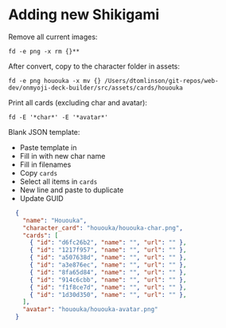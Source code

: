 # Adding new Shikigami

Remove all current images:

`fd -e png -x rm {}**`

After convert, copy to the character folder in assets:

`fd -e png hououka -x mv {} /Users/dtomlinson/git-repos/web-dev/onmyoji-deck-builder/src/assets/cards/hououka`

Print all cards (excluding char and avatar):

`fd -E '*char*' -E '*avatar*'`

Blank JSON template:

- Paste template in
- Fill in with new char name
- Fill in filenames
- Copy `cards`
- Select all items in `cards`
- New line and paste to duplicate
- Update GUID

```json
  {
    "name": "Hououka",
    "character_card": "hououka/hououka-char.png",
    "cards": [
      { "id": "d6fc26b2", "name": "", "url": "" },
      { "id": "1217f957", "name": "", "url": "" },
      { "id": "a507638d", "name": "", "url": "" },
      { "id": "a3e876ec", "name": "", "url": "" },
      { "id": "8fa65d84", "name": "", "url": "" },
      { "id": "914c6cbb", "name": "", "url": "" },
      { "id": "f1f8ce7d", "name": "", "url": "" },
      { "id": "1d30d350", "name": "", "url": "" },
    ],
    "avatar": "hououka/hououka-avatar.png"
  }
```
